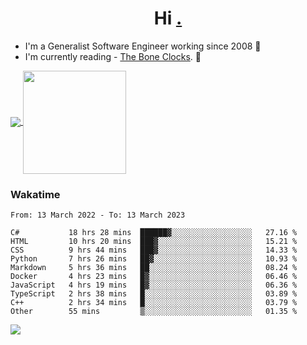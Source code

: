 <h1 align="center">Hi <a href="https://www.hackerrank.com/erasmosaraujo">.</a></h1>
 
- I'm a Generalist Software Engineer working  since 2008 🚀
- I'm currently reading - <a href="https://www.amazon.ca/Bone-Clocks-David-Mitchell/dp/0340921625">The Bone Clocks</a>. 📘
  
<p align="left">
  <a href="https://github.com/erasmosoares/github-readme-stats">
    <img
      align="center"
      src="https://github-readme-stats.vercel.app/api/top-langs/?username=erasmosoares&theme=radical&layout=compact"
    />
  </a>
  <a href="https://github.com/erasmosoares/github-readme-stats">
    <img
      align="center"
      height="165"
      src="https://github-readme-stats.vercel.app/api?username=erasmosoares&theme=radical&count_private=true&show_icons=true&custom_title=Github%20Status&hide=issues"
    />
  </a>
</p>

<!--
 ### Repo 
 
<p align="left">
 <a href="https://github.com/erasmosoares/github-readme-stats">
    <img
      align="center"
      height="165"
      src="https://github-readme-stats.vercel.app/api/pin?username=erasmosoares&repo=sample-node&title_color=fff&icon_color=f9f9f9&text_color=9f9f9f&bg_color=151515"
    />
  </a>
  <a href="https://github.com/erasmosoares/github-readme-stats">
    <img
      align="center"
      height="165"
      src="https://github-readme-stats.vercel.app/api/pin?username=erasmosoares&repo=sample-node&title_color=fff&icon_color=f9f9f9&text_color=9f9f9f&bg_color=151515"
    />
  </a>
</p>
-->

 ### Wakatime 

<!--START_SECTION:waka-->

```text
From: 13 March 2022 - To: 13 March 2023

C#           18 hrs 28 mins  ██████▓░░░░░░░░░░░░░░░░░░   27.16 %
HTML         10 hrs 20 mins  ███▓░░░░░░░░░░░░░░░░░░░░░   15.21 %
CSS          9 hrs 44 mins   ███▓░░░░░░░░░░░░░░░░░░░░░   14.33 %
Python       7 hrs 26 mins   ██▓░░░░░░░░░░░░░░░░░░░░░░   10.93 %
Markdown     5 hrs 36 mins   ██░░░░░░░░░░░░░░░░░░░░░░░   08.24 %
Docker       4 hrs 23 mins   █▓░░░░░░░░░░░░░░░░░░░░░░░   06.46 %
JavaScript   4 hrs 19 mins   █▓░░░░░░░░░░░░░░░░░░░░░░░   06.36 %
TypeScript   2 hrs 38 mins   █░░░░░░░░░░░░░░░░░░░░░░░░   03.89 %
C++          2 hrs 34 mins   █░░░░░░░░░░░░░░░░░░░░░░░░   03.79 %
Other        55 mins         ▒░░░░░░░░░░░░░░░░░░░░░░░░   01.35 %
```

<!--END_SECTION:waka-->

![](https://komarev.com/ghpvc/?username=erasmosoares&color=brightgreen)
